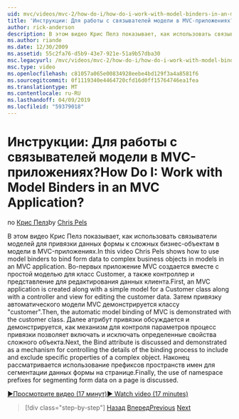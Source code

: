 ```yaml
---
uid: mvc/videos/mvc-2/how-do-i/how-do-i-work-with-model-binders-in-an-mvc-application
title: 'Инструкции: Для работы с связывателей модели в MVC-приложениях? | Документы Майкрософт'
author: rick-anderson
description: В этом видео Крис Пелз показывает, как использовать связыватели моделей для привязки данных формы к сложных бизнес-объектам в модели в MVC-приложениях. Во-первых, applicat MVC...
ms.author: riande
ms.date: 12/30/2009
ms.assetid: 55c2fa76-d5b9-43e7-921e-51a9b57dba30
msc.legacyurl: /mvc/videos/mvc-2/how-do-i/how-do-i-work-with-model-binders-in-an-mvc-application
msc.type: video
ms.openlocfilehash: c81057a065e00834928eebe4bd129f3a4a8581f6
ms.sourcegitcommit: 0f1119340e4464720cfd16d0ff15764746ea1fea
ms.translationtype: MT
ms.contentlocale: ru-RU
ms.lasthandoff: 04/09/2019
ms.locfileid: "59379018"
---
```

# <a name="how-do-i-work-with-model-binders-in-an-mvc-application"></a><span data-ttu-id="c6536-105">Инструкции: Для работы с связывателей модели в MVC-приложениях?</span><span class="sxs-lookup"><span data-stu-id="c6536-105">How Do I: Work with Model Binders in an MVC Application?</span></span>

<span data-ttu-id="c6536-106">по [Крис Пелз](https://twitter.com/chrispels)</span><span class="sxs-lookup"><span data-stu-id="c6536-106">by [Chris Pels](https://twitter.com/chrispels)</span></span>

<span data-ttu-id="c6536-107">В этом видео Крис Пелз показывает, как использовать связыватели моделей для привязки данных формы к сложных бизнес-объектам в модели в MVC-приложениях.</span><span class="sxs-lookup"><span data-stu-id="c6536-107">In this video Chris Pels shows how to use model binders to bind form data to complex business objects in models in an MVC application.</span></span> <span data-ttu-id="c6536-108">Во-первых приложение MVC создается вместе с простой моделью для класс Customer, а также контроллер и представление для редактирования данных клиента.</span><span class="sxs-lookup"><span data-stu-id="c6536-108">First, an MVC application is created along with a simple model for a Customer class along with a controller and view for editing the customer data.</span></span> <span data-ttu-id="c6536-109">Затем привязку автоматического модели MVC демонстрируется классу "customer".</span><span class="sxs-lookup"><span data-stu-id="c6536-109">Then, the automatic model binding of MVC is demonstrated with the customer class.</span></span> <span data-ttu-id="c6536-110">Далее атрибут привязки обсуждается и демонстрируется, как механизм для контроля параметров процесс привязки позволяет включать и исключать определенные свойства сложного объекта.</span><span class="sxs-lookup"><span data-stu-id="c6536-110">Next, the Bind attribute is discussed and demonstrated as a mechanism for controlling the details of the binding process to include and exclude specific properties of a complex object.</span></span> <span data-ttu-id="c6536-111">Наконец рассматривается использование префиксов пространств имен для сегментации данных формы на странице.</span><span class="sxs-lookup"><span data-stu-id="c6536-111">Finally, the use of namespace prefixes for segmenting form data on a page is discussed.</span></span>

[<span data-ttu-id="c6536-112">&#9654;Просмотрите видео (17 минут)</span><span class="sxs-lookup"><span data-stu-id="c6536-112">&#9654; Watch video (17 minutes)</span></span>](https://channel9.msdn.com/Blogs/ASP-NET-Site-Videos/how-do-i-work-with-model-binders-in-an-mvc-application)

> [!div class="step-by-step"]
> <span data-ttu-id="c6536-113">[Назад](how-do-i-create-a-custom-html-helper-for-an-mvc-application.md)
> [Вперед](how-do-i-use-httpverbs-attributes-in-an-mvc-application.md)</span><span class="sxs-lookup"><span data-stu-id="c6536-113">[Previous](how-do-i-create-a-custom-html-helper-for-an-mvc-application.md)
[Next](how-do-i-use-httpverbs-attributes-in-an-mvc-application.md)</span></span>
